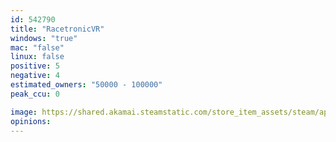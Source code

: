 ```yaml
---
id: 542790
title: "RacetronicVR"
windows: "true"
mac: "false"
linux: false
positive: 5
negative: 4
estimated_owners: "50000 - 100000"
peak_ccu: 0

image: https://shared.akamai.steamstatic.com/store_item_assets/steam/apps/542790/header.jpg?t=1632227340
opinions:
---
```


